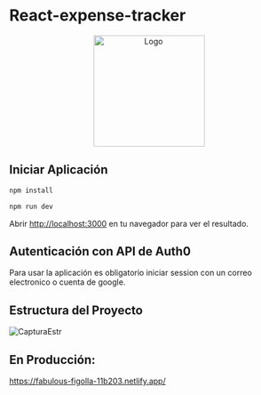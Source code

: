 # React-expense-tracker

<p align="center">
  <img src="https://cdn.worldvectorlogo.com/logos/react-2.svg" width="200" alt="Logo" />
</p>


## Iniciar Aplicación

```bash
npm install

npm run dev

```

Abrir [http://localhost:3000](http://localhost:3000) en tu navegador para ver el resultado.

## Autenticación con API de Auth0

Para usar la aplicación es obligatorio iniciar session con un correo electronico o cuenta de google.

## Estructura del Proyecto

![CapturaEstr](https://user-images.githubusercontent.com/56938350/164094337-2ce282ef-5a6e-42e1-9cf8-f284a1a9dd38.PNG)


## En Producción:

https://fabulous-figolla-11b203.netlify.app/

